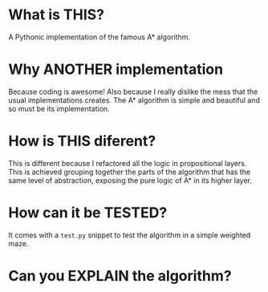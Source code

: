 # What is THIS?

A Pythonic implementation of the famous A* algorithm.

# Why ANOTHER implementation

Because coding is awesome! Also because I really dislike the mess that the usual implementations creates. The A* algorithm is simple and beautiful and so must be its implementation.

# How is THIS diferent?

This is different because I refactored all the logic in propositional layers. This is achieved grouping together the parts of the algorithm that has the same level of abstraction, exposing the pure logic of A* in its higher layer.

# How can it be TESTED?

It comes with a `test.py` snippet to test the algorithm in a simple weighted maze.

# Can you EXPLAIN the algorithm?


